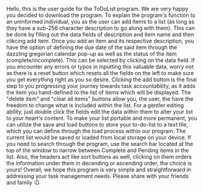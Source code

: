 Hello, this is the user guide for the ToDoList program. We are very happy you decided to download the program.
To explain the program's function to an uninformed individual, you as the user can add items to a list (as long as they have a sub-256 character description to go along with them). This can be done by filling out the data fields of description and item name and then clikcing add item.
Once you add an item and its respective description, you have the option of defining the due date of the said item through the dazzling gregorian calendar pop-up as well as the status of the item (complete/incomplete). This can be selected by clicking on the data field.
If you encounter any errors or typos in inputting this valuable data, worry not as there is a reset button which resets all the fields on the left to make sure you get everything right as you so desire.
Clicking the add button is the final step to you progressing your journey towards task accountability, as it adds the item you hand-defined to the list of items which will be displayed.
The "delete item" and "clear all items" buttons allow you, the user, the have the freedom to change what is included within the list. For a gentler editing ability, just double click the fields edit the data within them to alter your list to your heart's content.
To make your list portable and more permanent, you can utilize the save and load buttons to store your to-do-list to a text file, which you can define through the load process within our program. The current list would be saved or loaded from local storage on your device.
If you need to search through the program, use the search bar located at the top of the window to narrow between Complete and Pending items in the list. Also, the headers act like sort buttons as well, clicking on them orders the information under them in decending or ascending order, the choice is yours!
Overall, we hope this program is very simple and straightforward in addressing your task management needs. Please share with your friends and family :D.